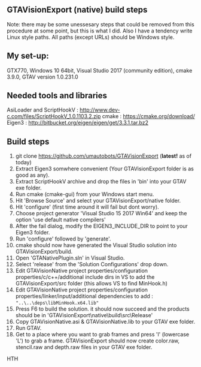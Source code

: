 **GTAVisionExport (native) build steps**
-------------------------------------
Note: there may be some unessesary steps that could be removed from this procedure at some point, but this is what I did. Also I have a tendency write Linux style paths. All paths (except URLs) should be Windows style.

My set-up:
----------
GTX770, Windows 10 64bit, Visual Studio 2017 (community edition), cmake 3.9.0, GTAV version 1.0.231.0

Needed tools and libraries
--------------------------
AsiLoader and ScriptHookV	: http://www.dev-c.com/files/ScriptHookV_1.0.1103.2.zip
cmake					: https://cmake.org/download/
Eigen3					: http://bitbucket.org/eigen/eigen/get/3.3.1.tar.bz2

Build steps
-----------
1. git clone https://github.com/umautobots/GTAVisionExport (**latest!** as of today)
2. Extract Eigen3 somwhere convenient (Your GTAVisionExport folder is as good as any).
3. Extract ScriptHookV archive and drop the files in 'bin' into your GTAV exe folder.
4. Run cmake (cmake-gui) from your Windows start menu.
5. Hit 'Browse Source' and select your GTAVisionExport/native folder.
6. Hit 'configure' (first time around it will fail but dont worry).
7. Choose project generator 'Visual Studio 15 2017 Win64' and keep the option 'use default native compilers'
8. After the fail dialog, modify the EIGEN3_INCLUDE_DIR to point to your Eigen3 folder.
9. Run 'configure' followed by 'generate'.
10. cmake should now have generated the Visual Studio solution into GTAVisionExport/build.
11. Open 'GTANativePlugin.sln' in Visual Studio.
12. Select 'release' from the 'Solution Configurations' drop down.
13. Edit GTAVisionNative project properties/configuration properties/c/c++/additional include dirs in VS to add the GTAVisionExport/src folder (this allows VS to find MinHook.h)
14. Edit GTAVisionNative project properties/configuration properties/linker/input/additional dependencies to add : 
`"..\..\deps\libMinHook.x64.lib"` 
15. Press F6 to build the solution. it should now succeed and the products should be in 'GTAVisionExport\native\build\src\Release'
16. Copy GTAVisionNative.asi & GTAVisionNative.lib to your GTAV exe folder.
17. Run GTAV.
18. Get to a place where you want to grab frames and press 'l' (lowercase 'L') to grab a frame. GTAVisionExport should now create color.raw, stencil.raw and depth.raw files in your GTAV exe folder.

HTH
